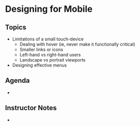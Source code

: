 # Designing for Mobile

## Topics

- Limitations of a small touch-device
    - Dealing with hover (ie, never make it functionally critical)
    - Smaller links or icons
    - Left-hand vs right-hand users
    - Landscape vs portrait viewports
- Designing effective menus

## Agenda

- 

## Instructor Notes

-